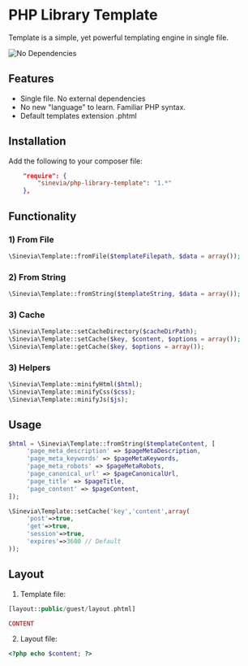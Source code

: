 # PHP Library Template

Template is a simple, yet powerful templating engine in single file.

![No Dependencies](https://img.shields.io/badge/no-dependencies-success.svg)

## Features ##

- Single file. No external dependencies
- No new "language" to learn. Familiar PHP syntax.
- Default templates extension .phtml

## Installation ##

Add the following to your composer file:

```json
    "require": {
        "sinevia/php-library-template": "1.*"
    },
```

## Functionality ##

### 1) From File ###

```php
\Sinevia\Template::fromFile($templateFilepath, $data = array());
```

### 2) From String ###

```php
\Sinevia\Template::fromString($templateString, $data = array());
```

### 3) Cache ###

```php
\Sinevia\Template::setCacheDirectory($cacheDirPath);
\Sinevia\Template::setCache($key, $content, $options = array());
\Sinevia\Template::getCache($key, $options = array());
```
### 3) Helpers ###

```php
\Sinevia\Template::minifyHtml($html);
\Sinevia\Template::minifyCss($css);
\Sinevia\Template::minifyJs($js);
```


## Usage ##

```php
$html = \Sinevia\Template::fromString($templateContent, [
     'page_meta_description' => $pageMetaDescription,
     'page_meta_keywords' => $pageMetaKeywords,
     'page_meta_robots' => $pageMetaRobots,
     'page_canonical_url' => $pageCanonicalUrl,
     'page_title' => $pageTitle,
     'page_content' => $pageContent,
]);
```

```php
\Sinevia\Template::setCache('key','content',array(
     'post'=>true,
     'get'=>true,
     'session'=>true,
     'expires'=>3600 // Default
));
```


## Layout ##

1. Template file:

```php
[layout::public/guest/layout.phtml]

CONTENT
```

2. Layout file:

```php
<?php echo $content; ?>

```
